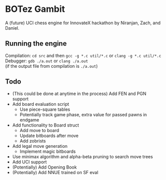 # BOTez Gambit
A (future) UCI chess engine for InnovateX hackathon by Niranjan, Zach, and Daniel.

## Running the engine
Compilation:  `cd src`  and then  `gcc -g *.c util/*.c`  or  `clang -g *.c util/*.c` \
Debugger:  `gdb ./a.out`  or  `clang ./a.out` \
(if the output file from compilation is `./a.out`)

## Todo
- (This could be done at anytime in the process) Add FEN and PGN support
- Add board evaluation script
  - Use piece-square tables
  - Potentially track game phase, extra value for passed pawns in endgame
- Add functionality to Board struct
  - Add move to board
  - Update bitboards after move
  - Add zobrists
- Add legal move generation
  - Implement magic bitboards
- Use minimax algorithm and alpha-beta pruning to search move trees
- Add UCI support
- (Potentially) Add Opening Book
- (Potentially) Add NNUE trained on SF eval
